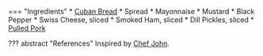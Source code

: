 === "Ingredients"
    * [Cuban Bread](../breads/cuban-bread.md)
    * Spread
        * Mayonnaise
        * Mustard
        * Black Pepper
    * Swiss Cheese, sliced
    * Smoked Ham, sliced
    * Dill Pickles, sliced
    * [Pulled Pork](../../references/techniques/pulled-pork.md)

??? abstract "References"
    Inspired by [Chef John](https://foodwishes.blogspot.com/2017/01/the-cuban-sandwich-hold-mojo.html).
